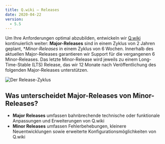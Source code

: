 ```yaml
---
title: Q.wiki – Releases
date: 2020-04-22
version:
  - 5.5
---
```


Um Ihre Anforderungen optimal abzubilden, entwickeln wir [Q.wiki](https://www.modell-aachen.de/de/qwiki) kontinuierlich weiter: **Major-Releases** sind in einem Zyklus von 2 Jahren geplant, \*_Minor-Releases_ in einem Zyklus von 6 Wochen. Innerhalb des aktuellen Major-Releases garantieren wir Support für die vergangenen 6 Minor-Releases. Das letzte Minor-Release wird jeweils zu einem Long-Time-Stable (LTS) Release, das wir 12 Monate nach Veröffentlichung des folgenden Major-Releases unterstützen.

![Der Release-Zyklus](/images/releasezyklus_v21.png)

## Was unterscheidet Major-Releases von Minor-Releases?

- **Major Releases** umfassen bahnbrechende technische oder funktionale Anpassungen und Erweiterungen von Q.wiki
- **Minor Releases** umfassen Fehlerbehebungen, kleinere Neuentwicklungen sowie erweiterte Konfigurationsmöglichkeiten von Q.wiki
